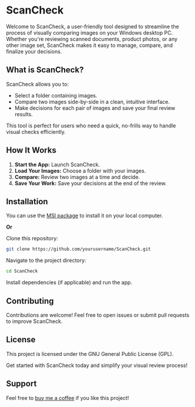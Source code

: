 # ScanCheck

Welcome to ScanCheck, a user-friendly tool designed to streamline the process of visually comparing images on your Windows desktop PC. Whether you're reviewing scanned documents, product photos, or any other image set, ScanCheck makes it easy to manage, compare, and finalize your decisions.

## What is ScanCheck?

ScanCheck allows you to:

- Select a folder containing images.
- Compare two images side-by-side in a clean, intuitive interface.
- Make decisions for each pair of images and save your final review results.

This tool is perfect for users who need a quick, no-frills way to handle visual checks efficiently.

## How It Works

1. **Start the App:** Launch ScanCheck.
2. **Load Your Images:** Choose a folder with your images.
3. **Compare:** Review two images at a time and decide.
4. **Save Your Work:** Save your decisions at the end of the review.

## Installation

You can use the [MSI package](https://github.com/patpatwithhat/ScanCheck/releases) to install it on your local computer.

**Or**

Clone this repository:

```bash
git clone https://github.com/yourusername/ScanCheck.git
```

Navigate to the project directory:
```bash
cd ScanCheck
```
Install dependencies (if applicable) and run the app.

## Contributing
Contributions are welcome! Feel free to open issues or submit pull requests to improve ScanCheck.

## License
This project is licensed under the GNU General Public License (GPL).

Get started with ScanCheck today and simplify your visual review process!

## Support
Feel free to [buy me a coffee](https://buymeacoffee.com/patpatwithhat) if you like this project!
